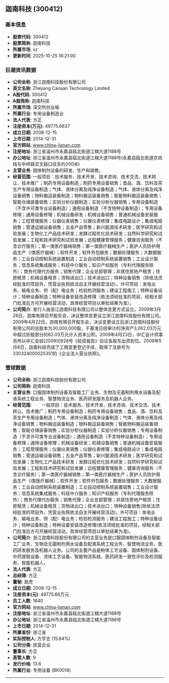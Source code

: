 ## 迦南科技 (300412)

### 基本信息

- **股票代码**: 300412
- **股票简称**: 迦南科技
- **所属市场**: sz
- **更新时间**: 2025-10-25 16:21:00

### 巨潮资讯数据

- **公司全称**: 浙江迦南科技股份有限公司
- **英文名称**: Zhejiang Canaan Technology Limited
- **A股代码**: 300412
- **A股简称**: 迦南科技
- **所属市场**: 深交所创业板
- **所属行业**: 专用设备制造业
- **法人代表**: 方正
- **注册资本(万元)**: 49775.6637
- **成立日期**: 2008-12-15
- **上市日期**: 2014-12-31
- **官方网站**: www.china-jianan.com
- **注册地址**: 浙江省温州市永嘉县瓯北街道江楠大道1188号
- **办公地址**: 浙江省温州市永嘉县瓯北街道江楠大道1188号(永嘉县瓯北街道京岚线与中祥路交叉路口往东约200米)
- **主营业务**: 固体制剂设备的研发、生产和销售。
- **经营范围**: 一般项目：技术服务、技术开发、技术咨询、技术交流、技术转让、技术推广；制药专用设备制造；制药专用设备销售；食品、酒、饮料及茶生产专用设备制造；气体、液体分离及纯净设备制造；气体、液体分离及纯净设备销售；物料搬运装备制造；物料搬运装备销售；智能物料搬运装备销售；智能仓储装备销售；实验分析仪器制造；实验分析仪器销售；专用设备制造（不含许可类专业设备制造）；通用设备制造（不含特种设备制造）；专用设备修理；通用设备修理；机械设备研发；机械设备销售；普通机械设备安装服务；工程管理服务；仪器仪表销售；仪器仪表修理；集成电路设计；集成电路销售；管道运输设备销售；五金产品零售；新兴能源技术研发；医学研究和试验发展；生物化工产品技术研发；发酵过程优化技术研发；自然科学研究和试验发展；工程和技术研究和试验发展；远程健康管理服务；健康咨询服务（不含诊疗服务）；第一类医疗器械销售；第一类医疗器械生产；医护人员防护用品生产（Ⅰ类医疗器械）；软件开发；软件外包服务；数据处理服务；大数据服务；工业自动控制系统装置制造；工业自动控制系统装置销售；工业设计服务；信息系统集成服务；科技中介服务；知识产权服务（专利代理服务除外）；商务代理代办服务；销售代理；企业总部管理；非居住房地产租赁；住房租赁；机械设备租赁；货物进出口；技术进出口；特种设备销售（除依法须经批准的项目外，凭营业执照依法自主开展经营活动）。许可项目：发电业务、输电业务、供（配）电业务；检验检测服务；建设工程施工；特种设备设计；特种设备制造；特种设备安装改造修理（依法须经批准的项目，经相关部门批准后方可开展经营活动，具体经营项目以审批结果为准）。
- **公司简介**: 发行人由浙江迦南科技有限公司以整体变更方式设立。2009年3月28日，迦南有限召开股东会，决议整体变更设立浙江迦南科技股份有限公司。2009年4月22日，迦南有限召开股东会，决议变更设立后浙江迦南科技股份有限公司的总股本为30,000,000股，于基准日经审计的净资产3,062.03万元中超过折股部分的62.03万元计入资本公积。2009年4月23日，中汇会计师事务所以中汇会验[2009]0928号《验资报告》验证各股东出资到位。2009年5月8日，迦南科技完成了工商变更登记手续，取得了注册号为330324000025351的《企业法人营业执照》。

### 雪球数据

- **公司全称**: 浙江迦南科技股份有限公司
- **公司简称**: 迦南科技
- **主营业务**: 口服固体制剂设备及智能工厂业务、生物及无菌制剂用水设备及配液系统工程业务、智慧物流业务、医药研发服务及机器人业务。
- **经营范围**: 　　一般项目：技术服务、技术开发、技术咨询、技术交流、技术转让、技术推广；制药专用设备制造；制药专用设备销售；食品、酒、饮料及茶生产专用设备制造；气体、液体分离及纯净设备制造；气体、液体分离及纯净设备销售；物料搬运装备制造；物料搬运装备销售；智能物料搬运装备销售；智能仓储装备销售；实验分析仪器制造；实验分析仪器销售；专用设备制造（不含许可类专业设备制造）；通用设备制造（不含特种设备制造）；专用设备修理；通用设备修理；机械设备研发；机械设备销售；普通机械设备安装服务；工程管理服务；仪器仪表销售；仪器仪表修理；集成电路设计；集成电路销售；管道运输设备销售；五金产品零售；新兴能源技术研发；医学研究和试验发展；生物化工产品技术研发；发酵过程优化技术研发；自然科学研究和试验发展；工程和技术研究和试验发展；远程健康管理服务；健康咨询服务（不含诊疗服务）；第一类医疗器械销售；第一类医疗器械生产；医护人员防护用品生产（Ⅰ类医疗器械）；软件开发；软件外包服务；数据处理服务；大数据服务；工业自动控制系统装置制造；工业自动控制系统装置销售；工业设计服务；信息系统集成服务；科技中介服务；知识产权服务（专利代理服务除外）；商务代理代办服务；销售代理；企业总部管理；非居住房地产租赁；住房租赁；机械设备租赁；货物进出口；技术进出口；特种设备销售(除依法须经批准的项目外，凭营业执照依法自主开展经营活动)。许可项目：发电业务、输电业务、供（配）电业务；检验检测服务；建设工程施工；特种设备设计；特种设备制造；特种设备安装改造修理(依法须经批准的项目，经相关部门批准后方可开展经营活动，具体经营项目以审批结果为准)。
- **公司简介**: 浙江迦南科技股份有限公司的主营业务是口服固体制剂设备及智能工厂业务、生物及无菌制剂用水设备及配液系统工程业务、智慧物流业务、医药研发服务及机器人业务。公司的主要产品是粉体工艺设备、固体制剂设备、中药提取设备、流体工艺设备、智能物流系统、医药研发一致性评价及检测服务、智能机器人。
- **法人代表**: 方正
- **总经理**: 方正
- **董秘**: 晁虎
- **成立日期**: 2008-12-15
- **注册资本(元)**: 49775.66万元
- **员工人数**: 1640
- **官方网站**: www.china-jianan.com
- **注册地址**: 浙江省温州市永嘉县瓯北街道江楠大道1188号
- **办公地址**: 浙江省温州市永嘉县瓯北街道江楠大道1188号
- **上市日期**: 2014-12-31
- **所属省份**: 浙江省
- **实际控制人**: 方亨志 (15.64%)
- **公司分类**: 民营企业
- **董事长**: 方正
- **高管人数**: 9
- **发行价格**: 13.6
- **所属行业**: 专用设备 (BK0018)

---